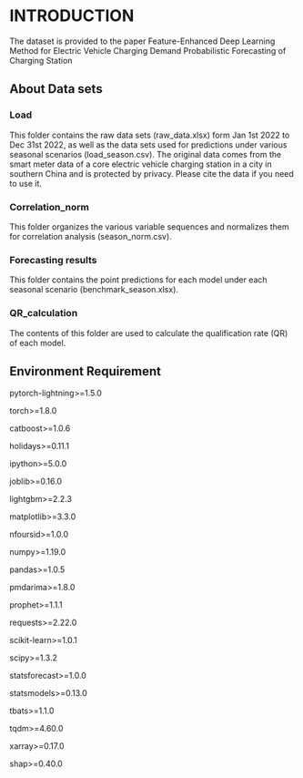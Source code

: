 # INTRODUCTION
The dataset is provided to the paper Feature-Enhanced Deep Learning Method for Electric Vehicle Charging Demand Probabilistic Forecasting of Charging Station

## About Data sets

### Load
This folder contains the raw data sets (raw_data.xlsx) form Jan 1st 2022 to Dec 31st 2022, as well as the data sets used for predictions under various seasonal scenarios (load_season.csv). The original data comes from the smart meter data of a core electric vehicle charging station in a city in southern China and is protected by privacy. Please cite the data if you need to use it.

### Correlation_norm
This folder organizes the various variable sequences and normalizes them for correlation analysis (season_norm.csv).

### Forecasting results
This folder contains the point predictions for each model under each seasonal scenario (benchmark_season.xlsx).

### QR_calculation
The contents of this folder are used to calculate the qualification rate (QR) of each model.

## Environment Requirement
pytorch-lightning>=1.5.0

torch>=1.8.0

catboost>=1.0.6

holidays>=0.11.1

ipython>=5.0.0

joblib>=0.16.0

lightgbm>=2.2.3

matplotlib>=3.3.0

nfoursid>=1.0.0

numpy>=1.19.0

pandas>=1.0.5

pmdarima>=1.8.0

prophet>=1.1.1

requests>=2.22.0

scikit-learn>=1.0.1

scipy>=1.3.2

statsforecast>=1.0.0

statsmodels>=0.13.0

tbats>=1.1.0

tqdm>=4.60.0

xarray>=0.17.0

shap>=0.40.0
